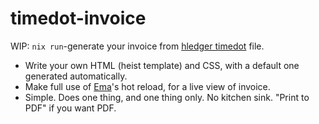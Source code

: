 # timedot-invoice

WIP: `nix run`-generate your invoice from [hledger timedot](https://hledger.org/time-planning.html) file.

- Write your own HTML (heist template) and CSS, with a default one generated automatically.
- Make full use of [Ema](https://ema.srid.ca/)'s hot reload, for a live view of invoice.
- Simple. Does one thing, and one thing only. No kitchen sink. "Print to PDF" if you want PDF.